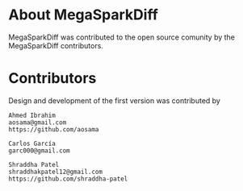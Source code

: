 # About MegaSparkDiff

MegaSparkDiff was contributed to the open source comunity by the MegaSparkDiff contributors.

# Contributors

Design and development of the first version was contributed by 


    Ahmed Ibrahim
    aosama@gmail.com
    https://github.com/aosama

    Carlos García
    garc000@gmail.com
            
    Shraddha Patel
    shraddhakpatel12@gmail.com
    https://github.com/shraddha-patel
